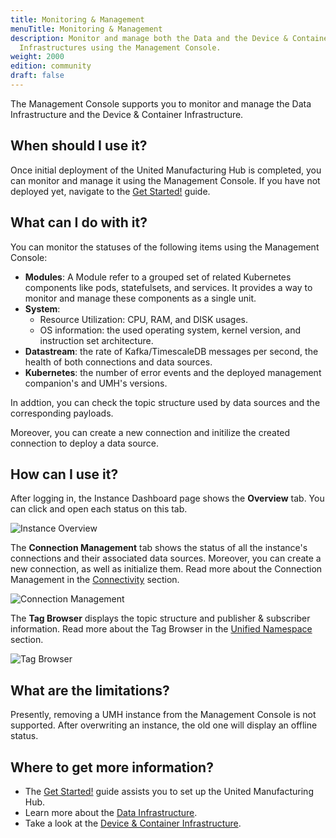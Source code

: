 ```yaml
---
title: Monitoring & Management
menuTitle: Monitoring & Management
description: Monitor and manage both the Data and the Device & Container
  Infrastructures using the Management Console.
weight: 2000
edition: community
draft: false
---
```


The Management Console supports you to monitor and manage the Data Infrastructure
and the Device & Container Infrastructure.

## When should I use it?

Once initial deployment of the United Manufacturing Hub is completed, you can
monitor and manage it using the Management Console. If you have not deployed yet,
navigate to the [Get Started!](/docs/getstarted/installation/) guide.

## What can I do with it?

You can monitor the statuses of the following items using the Management Console:

- **Modules**: A Module refer to a grouped set of related Kubernetes components
  like pods, statefulsets, and services. It provides a way to monitor and manage
  these components as a single unit.
- **System**:
  - Resource Utilization: CPU, RAM, and DISK usages.
  - OS information: the used operating system, kernel version, and instruction
    set architecture.
- **Datastream**: the rate of Kafka/TimescaleDB messages per second, the health of both connections and data sources.
- **Kubernetes**: the number of error events and the deployed management
  companion's and UMH's versions.

In addtion, you can check the topic structure used by data sources and the
corresponding payloads.

Moreover, you can create a new connection and initilize the created connection to
deploy a data source.

## How can I use it?

After logging in, the Instance Dashboard page shows the **Overview** tab.
You can click and open each status on this tab.

![Instance Overview](/images/features/monitor-management/instanceOverviewDemo.png?width=80%)

The **Connection Management** tab shows the status of all the instance's connections and their associated
data sources. Moreover, you can create a new connection, as well as initialize them.
Read more about the Connection Management in the [Connectivity](/docs/features/connectivity/) section.

![Connection Management](/images/features/monitor-management/connectionManagementDemo.png?width=80%)

<!-- TODO: Mention the payload's values history feature once implemented -->

The **Tag Browser** displays the topic structure and publisher & subscriber
information. Read more about the Tag Browser in the [Unified Namespace](/docs/features/datainfrastructure/unified-namespace)
section.

![Tag Browser](/images/features/monitor-management/tagBrowser.png?width=80%)

## What are the limitations?

Presently, removing a UMH instance from the Management Console is not supported.
After overwriting an instance, the old one will display an offline status.

## Where to get more information?

- The [Get Started!](/docs/getstarted/installation/) guide assists you to set up
  the United Manufacturing Hub.
- Learn more about the [Data Infrastructure](/docs/architecture/data-infrastructure/).
- Take a look at the [Device & Container Infrastructure](/docs/architecture/device--container-infrastructure/).
